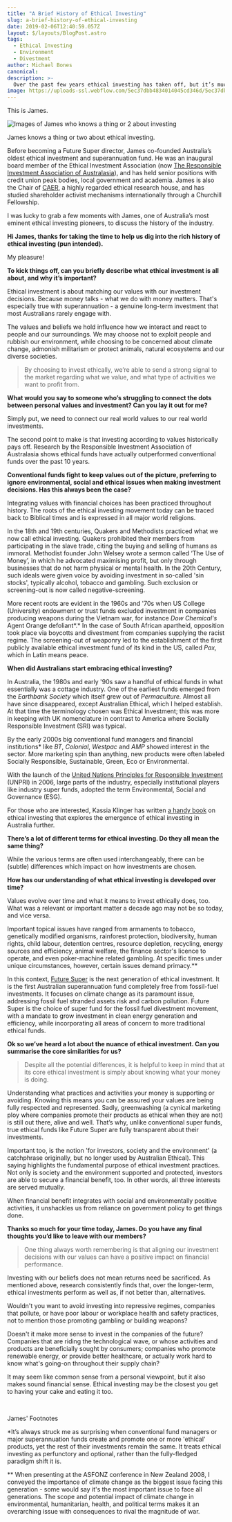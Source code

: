 ```yaml
---
title: "A Brief History of Ethical Investing"
slug: a-brief-history-of-ethical-investing
date: 2019-02-06T12:40:59.057Z
layout: $/layouts/BlogPost.astro
tags:
  - Ethical Investing
  - Environment
  - Divestment
author: Michael Bones
canonical:
description: >-
  Over the past few years ethical investing has taken off, but it’s much more than a recent fad. Here to catch you up on the long and fascinating history is Australia's ethical investing pioneer, James Thier.
image: https://uploads-ssl.webflow.com/5ec37dbb4834014045cd346d/5ec37dbc4834017765cd3d91_History%20of%20Ethical%20Investing%20(1).png
---
```


This is James.

![Images of James who knows a thing or 2 about investing](https://uploads-ssl.webflow.com/5ec37dbb4834014045cd346d/5ec37dbc483401e5a8cd3c50_Future%20Super%20-%20Team_James-Thier%401000.jpg)

James knows a thing or two about ethical investing.

Before becoming a Future Super director, James co-founded Australia’s oldest ethical investment and superannuation fund. He was an inaugural board member of the Ethical Investment Association (now [The Responsible Investment Association of Australasia](https://responsibleinvestment.org/)), and has held senior positions with credit union peak bodies, local government and academia. James is also the Chair of [CAER](https://caer.com.au/), a highly regarded ethical research house, and has studied shareholder activist mechanisms internationally through a Churchill Fellowship.

I was lucky to grab a few moments with James, one of Australia’s most eminent ethical investing pioneers, to discuss the history of the industry.

**Hi James, thanks for taking the time to help us dig into the rich history of ethical investing (pun intended).**

My pleasure!

**To kick things off, can you briefly describe what ethical investment is all about, and why it’s important?**

Ethical investment is about matching our values with our investment decisions. Because money talks - what we do with money matters. That's especially true with superannuation - a genuine long-term investment that most Australians rarely engage with.

The values and beliefs we hold influence how we interact and react to people and our surroundings. We may choose not to exploit people and rubbish our environment, while choosing to be concerned about climate change, admonish militarism or protect animals, natural ecosystems and our diverse societies.

> By choosing to invest ethically, we’re able to send a strong signal to the market regarding what we value, and what type of activities we want to profit from.

**What would you say to someone who’s struggling to connect the dots between personal values and investment? Can you lay it out for me?**

Simply put, we need to connect our real world values to our real world investments.

The second point to make is that investing according to values historically pays off. Research by the Responsible Investment Association of Australasia shows ethical funds have actually outperformed conventional funds over the past 10 years.

**Conventional funds fight to keep values out of the picture, preferring to ignore environmental, social and ethical issues when making investment decisions. Has this always been the case?**

Integrating values with financial choices has been practiced throughout history. The roots of the ethical investing movement today can be traced back to Biblical times and is expressed in all major world religions.

In the 18th and 19th centuries, Quakers and Methodists practiced what we now call ethical investing. Quakers prohibited their members from participating in the slave trade, citing the buying and selling of humans as immoral. Methodist founder John Welsey wrote a sermon called ‘The Use of Money’, in which he advocated maximising profit, but only through businesses that do not harm physical or mental health. In the 20th Century, such ideals were given voice by avoiding investment in so-called 'sin stocks', typically alcohol, tobacco and gambling. Such exclusion or screening-out is now called negative-screening.

More recent roots are evident in the 1960s and '70s when US College (University) endowment or trust funds excluded investment in companies producing weapons during the Vietnam war, for instance _Dow Chemical's_ Agent Orange defoliant*.* In the case of South African apartheid, opposition took place via boycotts and divestment from companies supplying the racist regime. The screening-out of weaponry led to the establishment of the first publicly available ethical investment fund of its kind in the US, called _Pax,_ which in Latin means peace.

**When did Australians start embracing ethical investing?**

In Australia, the 1980s and early '90s saw a handful of ethical funds in what essentially was a cottage industry. One of the earliest funds emerged from the _Earthbank Society_ which itself grew out of _Permaculture._ Almost all have since disappeared, except Australian Ethical, which I helped establish. At that time the terminology chosen was Ethical Investment; this was more in keeping with UK nomenclature in contrast to America where Socially Responsible Investment (SRI) was typical.

By the early 2000s big conventional fund managers and financial institutions\* like _BT_, _Colonial_, _Westpac_ and _AMP_ showed interest in the sector. More marketing spin than anything, new products were often labeled Socially Responsible, Sustainable, Green, Eco or Environmental.

With the launch of the [United Nations Principles for Responsible Investment](https://www.unpri.org/) (UNPRI) in 2006, large parts of the industry, especially institutional players like industry super funds, adopted the term Environmental, Social and Governance (ESG).

For those who are interested, Kassia Klinger has written [a handy book](https://www.booktopia.com.au/confessions-of-ethical-inve-ting-kassia-klinger/prod9781925112269.html) on ethical investing that explores the emergence of ethical investing in Australia further.

**There’s a lot of different terms for ethical investing. Do they all mean the same thing?**

While the various terms are often used interchangeably, there can be (subtle) differences which impact on how investments are chosen.

**How has our understanding of what ethical investing is developed over time?**

Values evolve over time and what it means to invest ethically does, too. What was a relevant or important matter a decade ago may not be so today, and vice versa.

Important topical issues have ranged from armaments to tobacco, genetically modified organisms, rainforest protection, biodiversity, human rights, child labour, detention centres, resource depletion, recycling, energy sources and efficiency, animal welfare, the finance sector's licence to operate, and even poker-machine related gambling. At specific times under unique circumstances, however, certain issues demand primacy.\*\*

In this context, [Future Super](https://www.myfuturesuper.com.au/switch/go-fossil-free) is the next generation of ethical investment. It is the first Australian superannuation fund completely free from fossil-fuel investments. It focuses on climate change as its paramount issue, addressing fossil fuel stranded assets risk and carbon pollution. Future Super is the choice of super fund for the fossil fuel divestment movement, with a mandate to grow investment in clean energy generation and efficiency, while incorporating all areas of concern to more traditional ethical funds.

**Ok so we’ve heard a lot about the nuance of ethical investment. Can you summarise the core similarities for us?**

> Despite all the potential differences, it is helpful to keep in mind that at its core ethical investment is simply about knowing what your money is doing.

Understanding what practices and activities your money is supporting or avoiding. Knowing this means you can be assured your values are being fully respected and represented. Sadly, greenwashing (a cynical marketing ploy where companies promote their products as ethical when they are not) is still out there, alive and well. That’s why, unlike conventional super funds, true ethical funds like Future Super are fully transparent about their investments.

Important too, is the notion 'for investors, society and the environment' (a catchphrase originally, but no longer used by Australian Ethical). This saying highlights the fundamental purpose of ethical investment practices. Not only is society and the environment supported and protected, investors are able to secure a financial benefit, too. In other words, all three interests are served mutually.

When financial benefit integrates with social and environmentally positive activities, it unshackles us from reliance on government policy to get things done.

**Thanks so much for your time today, James. Do you have any final thoughts you’d like to leave with our members?**

> One thing always worth remembering is that aligning our investment decisions with our values can have a positive impact on financial performance.

Investing with our beliefs does not mean returns need be sacrificed. As mentioned above, research consistently finds that, over the longer-term, ethical investments perform as well as, if not better than, alternatives.

Wouldn't you want to avoid investing into repressive regimes, companies that pollute, or have poor labour or workplace health and safety practices, not to mention those promoting gambling or building weapons?

Doesn't it make more sense to invest in the companies of the future? Companies that are riding the technological wave, or whose activities and products are beneficially sought by consumers; companies who promote renewable energy, or provide better healthcare, or actually work hard to know what's going-on throughout their supply chain?

It may seem like common sense from a personal viewpoint, but it also makes sound financial sense. Ethical investing may be the closest you get to having your cake and eating it too.

‍

James' Footnotes

\*It’s always struck me as surprising when conventional fund managers or major superannuation funds create and promote one or more 'ethical' products, yet the rest of their investments remain the same. It treats ethical investing as perfunctory and optional, rather than the fully-fledged paradigm shift it is.

\*\* When presenting at the ASFONZ conference in New Zealand 2008, I conveyed the importance of climate change as the biggest issue facing this generation - some would say it's the most important issue to face all generations. The scope and potential impact of climate change in environmental, humanitarian, health, and political terms makes it an overarching issue with consequences to rival the magnitude of war.
